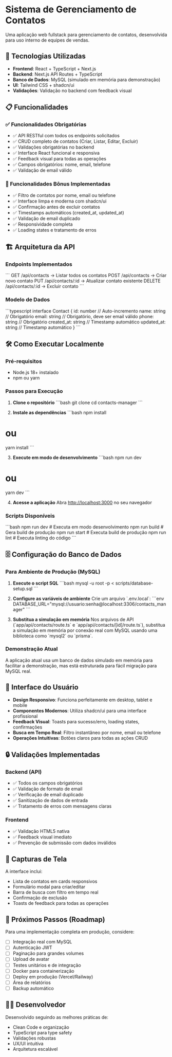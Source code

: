 # Sistema de Gerenciamento de Contatos

Uma aplicação web fullstack para gerenciamento de contatos, desenvolvida para uso interno de equipes de vendas.

## 🚀 Tecnologias Utilizadas

- **Frontend**: React + TypeScript + Next.js
- **Backend**: Next.js API Routes + TypeScript
- **Banco de Dados**: MySQL (simulado em memória para demonstração)
- **UI**: Tailwind CSS + shadcn/ui
- **Validações**: Validação no backend com feedback visual

## 📋 Funcionalidades

### ✅ Funcionalidades Obrigatórias
- ✅ API RESTful com todos os endpoints solicitados
- ✅ CRUD completo de contatos (Criar, Listar, Editar, Excluir)
- ✅ Validações obrigatórias no backend
- ✅ Interface React funcional e responsiva
- ✅ Feedback visual para todas as operações
- ✅ Campos obrigatórios: nome, email, telefone
- ✅ Validação de email válido

### 🎯 Funcionalidades Bônus Implementadas
- ✅ Filtro de contatos por nome, email ou telefone
- ✅ Interface limpa e moderna com shadcn/ui
- ✅ Confirmação antes de excluir contatos
- ✅ Timestamps automáticos (created_at, updated_at)
- ✅ Validação de email duplicado
- ✅ Responsividade completa
- ✅ Loading states e tratamento de erros

## 🏗️ Arquitetura da API

### Endpoints Implementados

\`\`\`
GET    /api/contacts     → Listar todos os contatos
POST   /api/contacts     → Criar novo contato
PUT    /api/contacts/:id → Atualizar contato existente
DELETE /api/contacts/:id → Excluir contato
\`\`\`

### Modelo de Dados

\`\`\`typescript
interface Contact {
  id: number              // Auto-incremento
  name: string           // Obrigatório
  email: string          // Obrigatório, deve ser email válido
  phone: string          // Obrigatório
  created_at: string     // Timestamp automático
  updated_at: string     // Timestamp automático
}
\`\`\`

## 🛠️ Como Executar Localmente

### Pré-requisitos
- Node.js 18+ instalado
- npm ou yarn

### Passos para Execução

1. **Clone o repositório**
\`\`\`bash
git clone <url-do-repositorio>
cd contacts-manager
\`\`\`

2. **Instale as dependências**
\`\`\`bash
npm install
# ou
yarn install
\`\`\`

3. **Execute em modo de desenvolvimento**
\`\`\`bash
npm run dev
# ou
yarn dev
\`\`\`

4. **Acesse a aplicação**
Abra [http://localhost:3000](http://localhost:3000) no seu navegador

### Scripts Disponíveis

\`\`\`bash
npm run dev    # Executa em modo desenvolvimento
npm run build  # Gera build de produção
npm run start  # Executa build de produção
npm run lint   # Executa linting do código
\`\`\`

## 🗄️ Configuração do Banco de Dados

### Para Ambiente de Produção (MySQL)

1. **Execute o script SQL**
\`\`\`bash
mysql -u root -p < scripts/database-setup.sql
\`\`\`

2. **Configure as variáveis de ambiente**
Crie um arquivo \`.env.local\`:
\`\`\`env
DATABASE_URL="mysql://usuario:senha@localhost:3306/contacts_manager"
\`\`\`

3. **Substitua a simulação em memória**
Nos arquivos de API (\`app/api/contacts/route.ts\` e \`app/api/contacts/[id]/route.ts\`), substitua a simulação em memória por conexão real com MySQL usando uma biblioteca como \`mysql2\` ou \`prisma\`.

### Demonstração Atual
A aplicação atual usa um banco de dados simulado em memória para facilitar a demonstração, mas está estruturada para fácil migração para MySQL real.

## 🎨 Interface do Usuário

- **Design Responsivo**: Funciona perfeitamente em desktop, tablet e mobile
- **Componentes Modernos**: Utiliza shadcn/ui para uma interface profissional
- **Feedback Visual**: Toasts para sucesso/erro, loading states, confirmações
- **Busca em Tempo Real**: Filtro instantâneo por nome, email ou telefone
- **Operações Intuitivas**: Botões claros para todas as ações CRUD

## 🔒 Validações Implementadas

### Backend (API)
- ✅ Todos os campos obrigatórios
- ✅ Validação de formato de email
- ✅ Verificação de email duplicado
- ✅ Sanitização de dados de entrada
- ✅ Tratamento de erros com mensagens claras

### Frontend
- ✅ Validação HTML5 nativa
- ✅ Feedback visual imediato
- ✅ Prevenção de submissão com dados inválidos

## 📱 Capturas de Tela

A interface inclui:
- Lista de contatos em cards responsivos
- Formulário modal para criar/editar
- Barra de busca com filtro em tempo real
- Confirmação de exclusão
- Toasts de feedback para todas as operações

## 🚀 Próximos Passos (Roadmap)

Para uma implementação completa em produção, considere:

- [ ] Integração real com MySQL
- [ ] Autenticação JWT
- [ ] Paginação para grandes volumes
- [ ] Upload de avatar
- [ ] Testes unitários e de integração
- [ ] Docker para containerização
- [ ] Deploy em produção (Vercel/Railway)
- [ ] Área de relatórios
- [ ] Backup automático

## 👨‍💻 Desenvolvedor

Desenvolvido seguindo as melhores práticas de:
- Clean Code e organização
- TypeScript para type safety
- Validações robustas
- UX/UI intuitiva
- Arquitetura escalável

